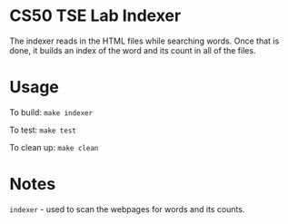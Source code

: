 # CS50 TSE Lab Indexer
The indexer reads in the HTML files while searching words. Once that is done, it builds an index of the word and its count in all of the files. 

# Usage

To build: `make indexer`

To test: `make test`

To clean up: `make clean`

# Notes

`indexer` - used to scan the webpages for words and its counts.
